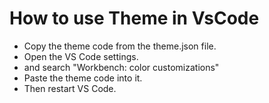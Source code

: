 # How to use Theme in VsCode

* Copy the theme code from the theme.json file.
* Open the VS Code settings.
* and search "Workbench: color customizations"
* Paste the theme code into it.
* Then restart VS Code.

